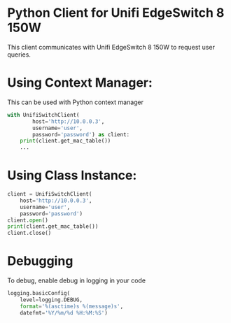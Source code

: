 # Python Client for Unifi EdgeSwitch 8 150W
This client communicates with Unifi EdgeSwitch 8 150W to request user queries.

# Using Context Manager:
This can be used with Python context manager
```python
with UnifiSwitchClient(
        host='http://10.0.0.3',
        username='user',
        password='password') as client:
    print(client.get_mac_table())
    ...
```

# Using Class Instance:
```python
client = UnifiSwitchClient(
    host='http://10.0.0.3',
    username='user',
    password='password')
client.open()
print(client.get_mac_table())
client.close()
```

# Debugging
To debug, enable debug in logging in your code
```python
logging.basicConfig(
    level=logging.DEBUG,
    format='%(asctime)s %(message)s',
    datefmt='%Y/%m/%d %H:%M:%S')
```